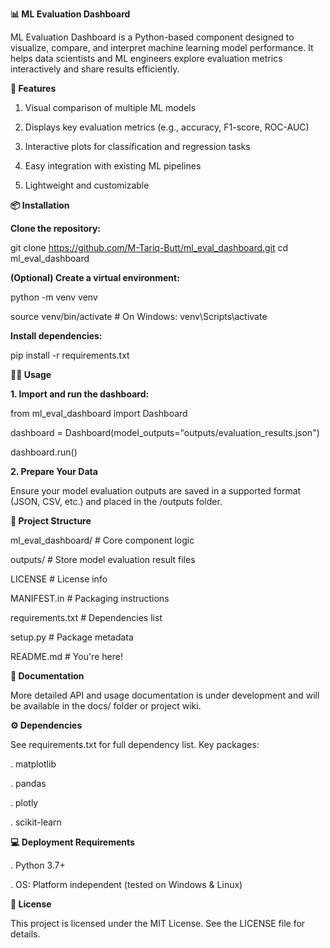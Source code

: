 **📊 ML Evaluation Dashboard**

ML Evaluation Dashboard is a Python-based component designed to visualize, compare, and interpret machine learning model performance. It helps data scientists and ML engineers explore evaluation metrics interactively and share results efficiently.

**🚀 Features**

1) Visual comparison of multiple ML models

2) Displays key evaluation metrics (e.g., accuracy, F1-score, ROC-AUC)

3) Interactive plots for classification and regression tasks

4) Easy integration with existing ML pipelines

5) Lightweight and customizable

**📦 Installation**

**Clone the repository:**

git clone https://github.com/M-Tariq-Butt/ml_eval_dashboard.git
cd ml_eval_dashboard

**(Optional) Create a virtual environment:**

python -m venv venv

source venv/bin/activate  # On Windows: venv\Scripts\activate

**Install dependencies:**

pip install -r requirements.txt

**🧑‍💻 Usage**

**1. Import and run the dashboard:**

from ml_eval_dashboard import Dashboard

dashboard = Dashboard(model_outputs="outputs/evaluation_results.json")

dashboard.run()

**2. Prepare Your Data**

Ensure your model evaluation outputs are saved in a supported format (JSON, CSV, etc.) and placed in the /outputs folder.

**📁 Project Structure**

ml_eval_dashboard/     # Core component logic

outputs/               # Store model evaluation result files

LICENSE                # License info

MANIFEST.in            # Packaging instructions

requirements.txt       # Dependencies list

setup.py               # Package metadata

README.md              # You're here!

**📘 Documentation**

More detailed API and usage documentation is under development and will be available in the docs/ folder or project wiki.

**⚙️ Dependencies**

See requirements.txt for full dependency list. Key packages:

. matplotlib

. pandas

. plotly

. scikit-learn

**💻 Deployment Requirements**

. Python 3.7+

. OS: Platform independent (tested on Windows & Linux)

**🪪 License**

This project is licensed under the MIT License. See the LICENSE file for details.
